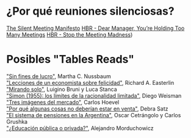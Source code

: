 # ¿Por qué reuniones silenciosas? 

[The Silent Meeting Manifesto](https://medium.com/p/189e9e3487eb)
[HBR - Dear Manager, You’re Holding Too Many Meetings](https://hbr.org/2022/03/dear-manager-youre-holding-too-many-meetings)
[HBR - Stop the Meeting Madness](https://hbr.org/2017/07/stop-the-meeting-madness))

# Posibles "Tables Reads"

["Sin fines de lucro"](https://docs.google.com/document/d/1BMQFmfrLr6Zg5AkUYj9jVIVw3c3U0pDD4Cb1yr52YiA/edit?usp=sharing), Martha C. Nussbaum <br />
["Lecciones de un economista sobre felicidad"](https://docs.google.com/document/d/132z9_rNKlI9-EMj-82H1x12qrE_Re1YyWrAepoMa-bA/edit?usp=sharing), Richard A. Easterlin <br />
["Mirando solo"](https://docs.google.com/document/d/1p33aO9giKtmZqeOekJhRCHfJxPd-IMJ8hFPuYTHOb3w/edit?usp=sharing), Luigino Bruni y Luca Stanca <br />
["Simon (1955): los límites de la racionalidad limitada"](https://docs.google.com/document/d/1Hi-RP9z1Typmoj2dmFknRW_2WtuymugnjmbfaXp8GEY/edit?usp=sharing), Diego Weisman <br />
["Tres imágenes del mercado"](https://docs.google.com/document/d/1LtiWGtF8tiuq71L5E2wgF9e3s6B_J1XmU8gx0Gz2S-c/edit?usp=sharing), Carlos Hoevel <br />
["Por qué algunas cosas no deberían estar en venta"](https://docs.google.com/document/d/1N0taMycnyiQLqrYd0FHJudR3fC1zvBy2y17vFPtE7BA/edit?usp=sharing), Debra Satz <br />
["El sistema de pensiones en la Argentina"](https://docs.google.com/document/d/1RrRl76mv-QvtbCwwcE-EoHq2xQ-TiFWPoO8Gzc_e2IY/edit?usp=sharing), Oscar Cetrángolo y Carlos Grushka  <br />
["¿Educación pública o privada?"](https://docs.google.com/document/d/1bSro-3tXSDmkNetHgMQQvSousLxl3CMYxI8F_5kkGWg/edit?usp=sharing), Alejandro Morduchowicz  <br />
